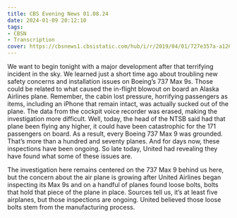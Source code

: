 ```yaml
---
title: CBS Evening News 01.08.24
date: 2024-01-09 20:12:10
tags:
- CBSN
- Transcription
cover: https://cbsnews1.cbsistatic.com/hub/i/r/2019/04/01/727e357a-a126-4138-a2c5-4d3222669d57/thumbnail/640x360/3ff2761028dc5c65cc4f07acd54bcd5c/cbsn2-logo-1920x1080.jpg
---
```

We want to begin tonight with a major development after that terrifying incident in the sky. We learned just a short time ago about troubling new safety concerns and installation issues on Boeing’s 737 Max 9s. Those could be related to what caused the in-flight blowout on board an Alaska Airlines plane. Remember, the cabin lost pressure, horrifying passengers as items, including an iPhone that remain intact, was actually sucked out of the plane. The data from the cockpit voice recorder was erased, making the investigation more difficult. Well, today, the head of the NTSB said had that plane been flying any higher, it could have been catastrophic for the 171 passengers on board. As a result, every Boeing 737 Max 9 was grounded. That’s more than a hundred and seventy planes. And for days now, these inspections have been ongoing. So late today, United had revealing they have found what some of these issues are. 

The investigation here remains centered on the 737 Max 9 behind us here, but the concern about the air plane is growing after United Airlines began inspecting its Max 9s and on a handful of planes found loose bolts, bolts that hold that piece of the plane in place. Sources tell us, it’s at least five airplanes, but those inspections are ongoing. United believed those loose bolts stem from the manufacturing process. 

